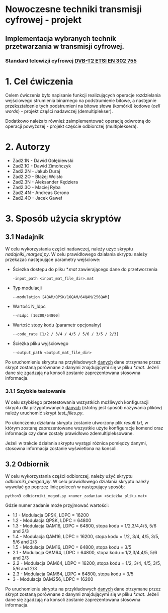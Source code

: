 # Nowoczesne techniki transmisji cyfrowej - projekt

## Implementacja wybranych technik przetwarzania w transmisji cyfrowej.
### Standard telewizji cyfrowej [DVB-T2 ETSI EN 302 755](https://www.etsi.org/deliver/etsi_en/302700_302799/302755/01.02.01_40/en_302755v010201o.pdf)

# 1. Cel ćwiczenia
Celem ćwiczenia było napisanie funkcji realizujących operacje rozdzielania wejściowego strumienia
binarnego na podstrumienie bitowe, a następnie przekształcenie tych podstrumieni na bitowe słowa 
(komórki) kodowe (_cell words_) - projekt części nadawczej (demultiplekser).

Dodatkowo należało również zaimplementować operację odwrotną do operacji powyższej - projekt 
częście odbiorczej (multipleksera).

# 2. Autorzy
- Zad2.1N - Dawid Gołębiewski
- Zad2.1O - Dawid Zimończyk
- Zad2.2N - Jakub Duraj
- Zad2.2O - Błażej Wcisło
- Zad2.3N - Aleksander Kędziera
- Zad2.3O - Maciej Ryba
- Zad2.4N - Andreas Gerono
- Zad2.4O - Jacek Gaweł

# 3. Sposób użycia skryptów
## 3.1 Nadajnik
W celu wykorzystania części nadawczej, należy użyć skryptu _nadajniki_marged,py_. W celu prawidłowego
działania skryptu należy przekazać następujące parametry wejściowe:
- Ścieżka dostępu do pliku _*.mat_ zawierającego dane do przetworzenia 
    ```-
    -input_path <input_mat_file_dir>.mat
    ```
- Typ modulacji
    ```
    --modulation [4QAM/QPSK/16QAM/64QAM/256QAM]
    ```
- Wartość N_ldpc
    ```
    --nLdpc [16200/64800]
    ```
- Wartość stopy kodu (parametr opcjonalny)
    ```
    --code_rate [1/2 / 3/4 / 4/5 / 5/6 / 3/5 / 2/3]
    ```
- Ścieżka pliku wyjściowego
    ```
    --output_path <output_mat_file_dir>
    ```
  
Po uruchomieniu skryptu na przykładowych [danych](./mat_test_files) dane otrzymane przez skrypt 
zostaną porównane z danymi znajdującymi się w pliku _*.mat_. Jeżeli dane się zgadzają na konsoli
zostanie zaprezentowana stosowna informacja.

### 3.1.1 Szybkie testowanie
W celu szybkiego przetestowania wszystkich możliwych konfiguracji skryptu dla przygotowanych 
[danych](./mat_test_files) (istotny jest sposób nazywania plików) należy uruchomić skrypt 
_test_files.py_.

Po ukończeniu działania skryptu zostanie utworzony plik _result.txt_, w którym zostaną zaprezentowane
wszystkie użyte konfiguracje komend oraz informacja czy dane zostały prawidłowo zdemultipleksowane.

Jeżeli w trakcie działania skryptu wystąpi różnica pomiędzy danymi, stosowna informacja zostanie 
wyświetlona na konsoli.

## 3.2 Odbiornik
W celu wykorzystania części odbiorczej, należy użyć skryptu _odbiorniki_marged,py_. 
W celu prawidłowego działania skryptu należy wywołać go poprzez linię poleceń w następujący sposób:

```
python3 odbiorniki_meged.py <numer_zadania> <ścieżka_pliku.mat>
```

Gdzie numer zadanie może przyjmować wartości:
- 1.1 - Modulacja QPSK, LDPC = 16200
- 1.2 - Modulacja QPSK, LDPC = 64800
- 1.3 - Modulacja QAM16, LDPC = 64800, stopa kodu = 1/2,3/4,4/5, 5/6 and 2/3
- 1.4 - Modulacja QAM16, LDPC = 16200, stopa kodu = 1/2, 3/4, 4/5, 3/5, 5/6 and 2/3
- 1.5 - Modulacja QAM16, LDPC = 64800, stopa kodu = 3/5
- 2.1 - Modulacja QAM64, LDPC = 64800, stopa kodu = 1/2,3/4,4/5, 5/6 and 2/3
- 2.2 - Modulacja QAM64, LDPC = 16200, stopa kodu = 1/2, 3/4, 4/5, 3/5, 5/6 and 2/3
- 2.3 - Modulacja QAM64, LDPC = 64800, stopa kodu = 3/5
- 3   - Modulacja QAM256, LDPC = 16200

Po uruchomieniu skryptu na przykładowych [danych](./mat_test_files) dane otrzymane przez skrypt 
zostaną porównane z danymi znajdującymi się w pliku _*.mat_. Jeżeli dane się zgadzają na konsoli
zostanie zaprezentowana stosowna informacja.
